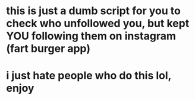 # this is just a dumb script for you to check who unfollowed you, but kept YOU following them on instagram (fart burger app)

# i just hate people who do this lol, enjoy
